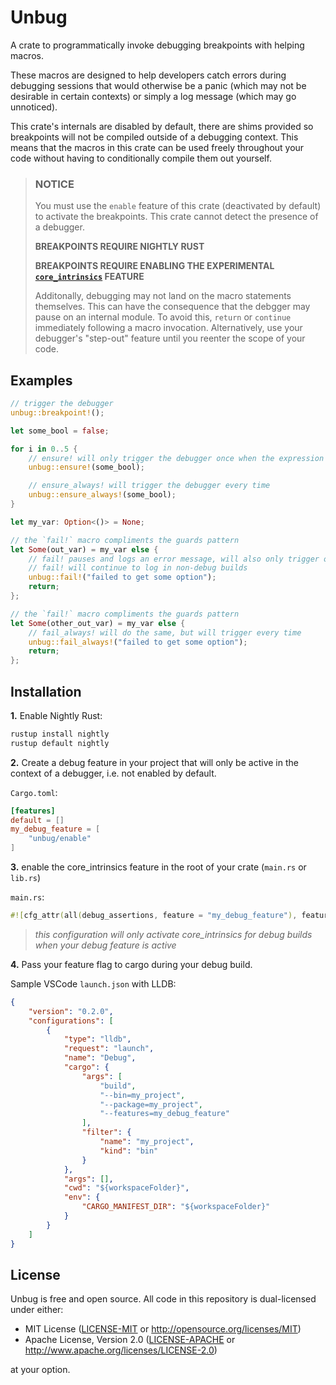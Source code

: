 # Unbug

A crate to programmatically invoke debugging breakpoints with helping macros.

These macros are designed to help developers catch errors during debugging sessions that would otherwise be a panic (which may not be desirable in certain contexts) or simply a log message (which may go unnoticed).

This crate's internals are disabled by default, there are shims provided so breakpoints will not be compiled outside of a debugging context. This means that the macros in this crate can be used freely throughout your code without having to conditionally compile them out yourself.

> ### NOTICE
>
> You must use the `enable` feature of this crate (deactivated by default) to activate the breakpoints. This crate cannot detect the presence of a debugger.
>
> __BREAKPOINTS REQUIRE NIGHTLY RUST__
>
> __BREAKPOINTS REQUIRE ENABLING THE EXPERIMENTAL [`core_intrinsics`](https://doc.rust-lang.org/core/intrinsics/fn.breakpoint.html) FEATURE__
>
> Additonally, debugging may not land on the macro statements themselves. This can have the consequence that the debgger may pause on an internal module. To avoid this, `return` or `continue` immediately following a macro invocation. Alternatively, use your debugger's "step-out" feature until you reenter the scope of your code.

## Examples

```rust
// trigger the debugger
unbug::breakpoint!();

let some_bool = false;

for i in 0..5 {
    // ensure! will only trigger the debugger once when the expression argument is false
    unbug::ensure!(some_bool);

    // ensure_always! will trigger the debugger every time
    unbug::ensure_always!(some_bool);
}

let my_var: Option<()> = None;

// the `fail!` macro compliments the guards pattern
let Some(out_var) = my_var else {
    // fail! pauses and logs an error message, will also only trigger once
    // fail! will continue to log in non-debug builds
    unbug::fail!("failed to get some option");
    return;
};

// the `fail!` macro compliments the guards pattern
let Some(other_out_var) = my_var else {
    // fail_always! will do the same, but will trigger every time
    unbug::fail_always!("failed to get some option");
    return;
};
```

## Installation

__1.__ Enable Nightly Rust:
```bash
rustup install nightly
rustup default nightly
```

__2.__ Create a debug feature in your project that will only be active in the context of a debugger, i.e. not enabled by default.

`Cargo.toml`:
```toml
[features]
default = []
my_debug_feature = [
    "unbug/enable"
]
```

__3.__ enable the core_intrinsics feature in the root of your crate (`main.rs` or `lib.rs`)

`main.rs`:
```rust
#![cfg_attr(all(debug_assertions, feature = "my_debug_feature"), feature(core_intrinsics))]
```
> *this configuration will only activate core_intrinsics for debug builds when your debug feature is active*

__4.__ Pass your feature flag to cargo during your debug build.

Sample VSCode `launch.json` with LLDB:
```json
{
    "version": "0.2.0",
    "configurations": [
        {
            "type": "lldb",
            "request": "launch",
            "name": "Debug",
            "cargo": {
                "args": [
                    "build",
                    "--bin=my_project",
                    "--package=my_project",
                    "--features=my_debug_feature"
                ],
                "filter": {
                    "name": "my_project",
                    "kind": "bin"
                }
            },
            "args": [],
            "cwd": "${workspaceFolder}",
            "env": {
                "CARGO_MANIFEST_DIR": "${workspaceFolder}"
            }
        }
    ]
}
```

## License

Unbug is free and open source. All code in this repository is dual-licensed under either:

- MIT License ([LICENSE-MIT](/LICENSE-MIT) or <http://opensource.org/licenses/MIT>)
- Apache License, Version 2.0 ([LICENSE-APACHE](/LICENSE-APACHE) or <http://www.apache.org/licenses/LICENSE-2.0>)

at your option.